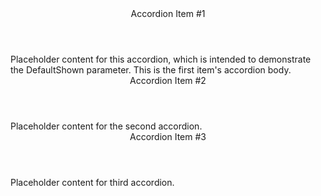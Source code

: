 <BSAccordion>
    <BSAccordionItem DefaultShown="false">
        <Header>Accordion Item #1</Header>
        <Content>
            Placeholder content for this accordion, which is intended to demonstrate the DefaultShown parameter. This is the first item's accordion body.
        </Content>
    </BSAccordionItem>
    <BSAccordionItem>
        <Header>Accordion Item #2</Header>
        <Content>
            Placeholder content for the second accordion.
        </Content>
    </BSAccordionItem>
    <BSAccordionItem>
        <Header>Accordion Item #3</Header>
        <Content>
            Placeholder content for third accordion.
        </Content>
    </BSAccordionItem>
</BSAccordion>